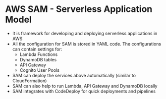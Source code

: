 # AWS SAM - Serverless Application Model

- It is framework for developing and deploying serverless applications in AWS
- All the configuration for SAM is stored in YAML code. The configurations can contain settings for:
    - Lambda Functions
    - DynamoDB tables
    - API Gateway
    - Cognito User Pools
- SAM can deploy the services above automatically (similar to CloudFormation)
- SAM can also help to run Lambda, API Gateway and DynamoDB locally
- SAM integrates with CodeDeploy for quick deployments and pipelines